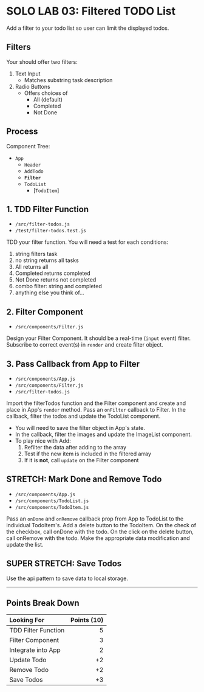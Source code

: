 SOLO LAB 03: Filtered TODO List
===

Add a filter to your todo list so user can limit the 
displayed todos.

## Filters

Your should offer two filters:

1. Text Input
    * Matches substring task description
1. Radio Buttons
    * Offers choices of
        - All (default)
        - Completed
        - Not Done

## Process

Component Tree:

- `App`
    - `Header`
    - `AddTodo`
    - **`Filter`**
    - `TodoList`
        - [`TodoItem`]

## 1. TDD Filter Function

- `/src/filter-todos.js`
- `/test/filter-todos.test.js`

TDD your filter function. You will need a test for each conditions:

1. string filters task
1. no string returns all tasks
1. All returns all
1. Completed returns completed
1. Not Done returns not completed
1. combo filter: string and completed
1. anything else you think of...

## 2. Filter Component

- `/src/components/Filter.js`

Design your Filter Component. It should be a real-time (`input` event) filter.
Subscribe to correct event(s) in `render` and create filter object.

## 3. Pass Callback from App to Filter

- `/src/components/App.js`
- `/src/components/Filter.js`
- `/src/filter-todos.js`

Import the filterTodos function and the Filter component and create and place in App's `render` method. Pass an `onFilter` callback to Filter. In the callback, filter the todos and update the TodoList component. 
- You will need to save the filter object in App's state. 
- In the callback, filter the images and update the ImageList component.
- To play nice with Add:
    1. Refilter the data after adding to the array
    1. Test if the new item is included in the filtered array
    1. If it is **not**, call `update` on the Filter component

## STRETCH: Mark Done and Remove Todo

- `/src/components/App.js`
- `/src/components/TodoList.js`
- `/src/components/TodoItem.js`

Pass an `onDone` and `onRemove` callback prop from App to TodoList to the
individual TodoItem's. Add a delete button to the TodoItem. On the check of the
checkbox, call onDone with the todo. On the click on the delete button, call
onRemove with the todo. Make the appropriate data modification and update
the list. 

## SUPER STRETCH: Save Todos

Use the api pattern to save data to local storage.

---

## Points Break Down

Looking For | Points (10)
:--|--:
TDD Filter Function  | 5
Filter Component | 3
Integrate into App | 2
Update Todo | +2 
Remove Todo | +2 
Save Todos | +3 